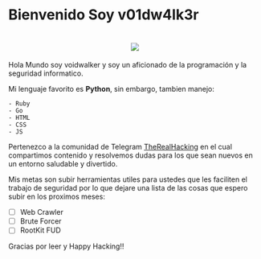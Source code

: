 # Bienvenido Soy v01dw4lk3r
<h1 align="center">
  <img src="https://i.imgur.com/rqiiwCj.jpeg">
</h1>
Hola Mundo soy voidwalker y soy un aficionado de la programación y la seguridad informatico.

Mi lenguaje favorito es **Python**, sin embargo, tambien manejo:
```
- Ruby
- Go
- HTML
- CSS
- JS
```
Pertenezco a la comunidad de Telegram <a href="https://t.me/TheRealHacking">TheRealHacking</a> en el cual compartimos contenido y resolvemos dudas para los que sean nuevos en un entorno saludable y divertido.

Mis metas son subir herramientas utiles para ustedes que les faciliten el trabajo de seguridad por lo que dejare una lista de las cosas que espero subir en los proximos meses:
- [ ] Web Crawler
- [ ] Brute Forcer
- [ ] RootKit FUD

Gracias por leer y Happy Hacking!!
